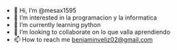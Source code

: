 - 👋 Hi, I’m @mesax1595
- 👀 I’m interested in  la programacion y la informatica
- 🌱 I’m currently learning  python
- 💞️ I’m looking to collaborate on  lo que valla aprendiendo
- 📫 How to reach me  benjaminveliz02@gmail.com

<!---
mesax1595/mesax1595 is a ✨ special ✨ repository because its `README.md` (this file) appears on your GitHub profile.
You can click the Preview link to take a look at your changes.
--->
